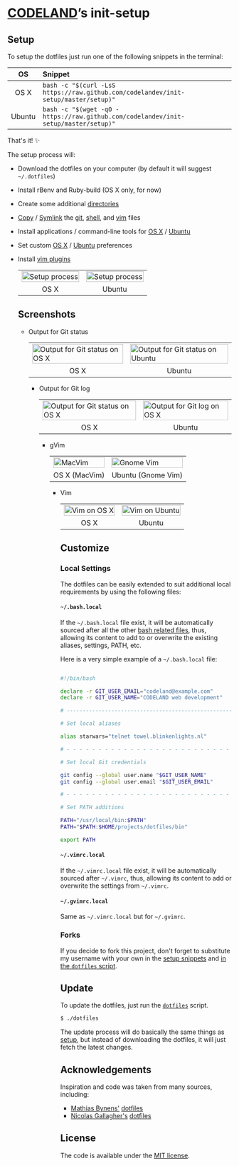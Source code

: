 # [CODELAND](https://github.com/codelandev)’s init-setup

## Setup

To setup the dotfiles just run one of the following snippets in the terminal:

| OS | Snippet |
|:---:|:---|
| OS X | `bash -c "$(curl -LsS https://raw.github.com/codelandev/init-setup/master/setup)"` |
| Ubuntu | `bash -c "$(wget -qO - https://raw.github.com/codelandev/init-setup/master/setup)"` |

That's it! :sparkles:

The setup process will:

* Download the dotfiles on your computer (by default it will suggest
  `~/.dotfiles`)
* Install rBenv and Ruby-build (OS X only, for now)
* Create some additional [directories](os/create_directories.sh)
* [Copy](os/copy_files.sh) / [Symlink](os/create_symbolic_links.sh) the
  [git](git),
  [shell](shell), and
  [vim](vim) files
* Install applications / command-line tools for
  [OS X](os/os_x/install_applications.sh) /
  [Ubuntu](os/ubuntu/install_applications.sh)
* Set custom
  [OS X](os/os_x/set_preferences.sh) /
  [Ubuntu](os/ubuntu/set_preferences.sh) preferences
* Install [vim plugins](vim/vim/plugins)

  <table>
    <tbody>
        <tr>
            <td>
                <img src="https://cloud.githubusercontent.com/assets/1223565/6079359/df4df582-ae0c-11e4-8643-db7c251284d6.gif" alt="Setup process" width="100%">
            </td>
            <td>
                <img src="https://cloud.githubusercontent.com/assets/1223565/6066251/68211e00-ad74-11e4-88e0-62048ff12fad.gif" alt="Setup process" width="100%">
            </td>
        </tr>
        <tr>
            <td align="center">OS X</td>
            <td align="center">Ubuntu</td>
        </tr>
    </tbody>
</table>


## Screenshots

* Output for Git status

  <table>
    <tbody>
        <tr>
            <td>
                <img src="https://cloud.githubusercontent.com/assets/1223565/6263679/82b79a6e-b823-11e4-8211-9e55e971ca4d.png" alt="Output for Git status on OS X" width="100%">
            </td>
            <td>
                <img src="https://cloud.githubusercontent.com/assets/1223565/6263677/82b4d432-b823-11e4-9832-69a27da75dda.png" alt="Output for Git status on Ubuntu" width="100%">
            </td>
        </tr>
        <tr>
            <td align="center">OS X</td>
            <td align="center">Ubuntu</td>
        </tr>
    </tbody>
</table>

* Output for Git log

  <table>
    <tbody>
        <tr>
            <td>
                <img src="https://cloud.githubusercontent.com/assets/1223565/6263680/82b7ecd0-b823-11e4-80cb-c0b59879a809.png" alt="Output for Git status on OS X" width="100%">
            </td>
            <td>
                <img src="https://cloud.githubusercontent.com/assets/1223565/6263681/82ba0d80-b823-11e4-9cc0-e722fe340fb4.png" alt="Output for Git log on OS X" width="100%">
            </td>
        </tr>
        <tr>
            <td align="center">OS X</td>
            <td align="center">Ubuntu</td>
        </tr>
    </tbody>
</table>

* gVim

  <table>
    <tbody>
        <tr>
            <td>
                <img src="https://cloud.githubusercontent.com/assets/1223565/6263678/82b76a26-b823-11e4-866b-f7c3605d6225.png" alt="MacVim" width="100%">
            </td>
            <td>
                <img src="https://cloud.githubusercontent.com/assets/1223565/6263675/828dc78e-b823-11e4-86b1-d5116a8868c2.png" alt="Gnome Vim" width="100%">
            </td>
        </tr>
        <tr>
            <td align="center">OS X (MacVim)</td>
            <td align="center">Ubuntu (Gnome Vim)</td>
        </tr>
    </tbody>
</table>


* Vim
  <table>
    <tbody>
        <tr>
            <td>
                <img src="https://cloud.githubusercontent.com/assets/1223565/6263682/82ce0128-b823-11e4-95f4-5b78d5e13ffb.png" alt="Vim on OS X" width="100%">
            </td>
            <td>
                <img src="https://cloud.githubusercontent.com/assets/1223565/6263676/82b4346e-b823-11e4-867b-260be48c5771.png" alt="Vim on Ubuntu" width="100%">
            </td>
        </tr>
        <tr>
            <td align="center">OS X</td>
            <td align="center">Ubuntu</td>
        </tr>
    </tbody>
</table>


## Customize

### Local Settings

The dotfiles can be easily extended to suit additional local
requirements by using the following files:

#### `~/.bash.local`

If the `~/.bash.local` file exist, it will be automatically sourced
after all the other [bash related
files](https://github.com/codelandev/init-setup/tree/master/shell), thus,
allowing its content to add to or overwrite the existing aliases,
settings, PATH, etc.

Here is a very simple example of a `~/.bash.local` file:

```bash

#!/bin/bash

declare -r GIT_USER_EMAIL="codeland@example.com"
declare -r GIT_USER_NAME="CODELAND web development"

# ----------------------------------------------------------------------

# Set local aliases

alias starwars="telnet towel.blinkenlights.nl"

# - - - - - - - - - - - - - - - - - - - - - - - - - - - - - - - - - - -

# Set local Git credentials

git config --global user.name "$GIT_USER_NAME"
git config --global user.email "$GIT_USER_EMAIL"

# - - - - - - - - - - - - - - - - - - - - - - - - - - - - - - - - - - -

# Set PATH additions

PATH="/usr/local/bin:$PATH"
PATH="$PATH:$HOME/projects/dotfiles/bin"

export PATH
```

#### `~/.vimrc.local`

If the `~/.vimrc.local` file exist, it will be automatically sourced
after `~/.vimrc`, thus, allowing its content to add or overwrite the
settings from `~/.vimrc`.

#### `~/.gvimrc.local`

Same as `~/.vimrc.local` but for `~/.gvimrc`.

### Forks

If you decide to fork this project, don't forget to substitute my
username with your own in the [setup snippets](#setup) and [in the
`dotfiles` script](https://github.com/alrra/dotfiles/blob/5b524ba9ca07b66db1955d18a2fb66bf4b48f677/dotfiles#L3).


## Update

To update the dotfiles, just run the [`dotfiles`](dotfiles) script.

```bash
$ ./dotfiles
```

The update process will do basically the same things as [setup](#setup),
but instead of downloading the dotfiles, it will just fetch the
latest changes.


## Acknowledgements

Inspiration and code was taken from many sources, including:

* [Mathias Bynens'](https://github.com/mathiasbynens)
  [dotfiles](https://github.com/mathiasbynens/dotfiles)
* [Nicolas Gallagher's](https://github.com/necolas)
  [dotfiles](https://github.com/necolas/dotfiles)


## License

The code is available under the [MIT license](LICENSE.md).
